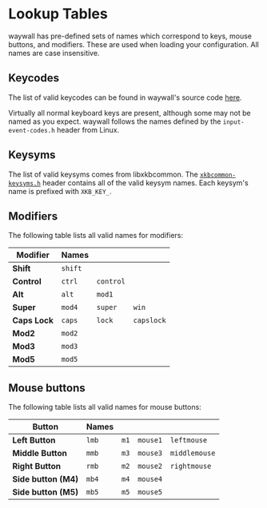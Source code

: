# Lookup Tables

waywall has pre-defined sets of names which correspond to keys, mouse buttons,
and modifiers. These are used when loading your configuration. All names are
case insensitive.

## Keycodes

The list of valid keycodes can be found in waywall's source code
[here](https://github.com/tesselslate/waywall/blob/main/include/util/keycodes.h).

Virtually all normal keyboard keys are present, although some may not be named
as you expect. waywall follows the names defined by the `input-event-codes.h`
header from Linux.

## Keysyms

The list of valid keysyms comes from libxkbcommon. The [`xkbcommon-keysyms.h`]
header contains all of the valid keysym names. Each keysym's name is prefixed
with `XKB_KEY_`.

## Modifiers

The following table lists all valid names for modifiers:

| Modifier      | Names   |           |            |
|---------------|---------|-----------|------------|
| **Shift**     | `shift` |           |            |
| **Control**   | `ctrl`  | `control` |            |
| **Alt**       | `alt`   | `mod1`    |            |
| **Super**     | `mod4`  | `super`   | `win`      |
| **Caps Lock** | `caps`  | `lock`    | `capslock` |
| **Mod2**      | `mod2`  |           |            |
| **Mod3**      | `mod3`  |           |            |
| **Mod5**      | `mod5`  |           |            |

## Mouse buttons

The following table lists all valid names for mouse buttons:

| Button               | Names |      |          |               |
|----------------------|-------|------|----------|---------------|
| **Left Button**      | `lmb` | `m1` | `mouse1` | `leftmouse`   |
| **Middle Button**    | `mmb` | `m3` | `mouse3` | `middlemouse` |
| **Right Button**     | `rmb` | `m2` | `mouse2` | `rightmouse`  |
| **Side button (M4)** | `mb4` | `m4` | `mouse4` |               |
| **Side button (M5)** | `mb5` | `m5` | `mouse5` |               |

[`xkbcommon-keysyms.h`]: https://github.com/xkbcommon/libxkbcommon/blob/master/include/xkbcommon/xkbcommon-keysyms.h
